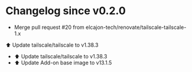 # Changelog since v0.2.0
- Merge pull request #20 from elcajon-tech/renovate/tailscale-tailscale-1.x

⬆️ Update tailscale/tailscale to v1.38.3 
- ⬆️ Update tailscale/tailscale to v1.38.3 
- ⬆️ Update Add-on base image to v13.1.5 
